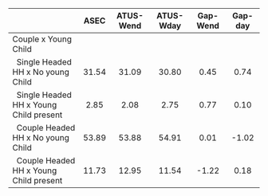 
|                      |         ASEC |    ATUS-Wend |    ATUS-Wday |     Gap-Wend |      Gap-day |
| -------------------- | :----------: | :----------: | :----------: | :----------: | :----------: |
| Couple x Young Child |              |              |              |              |              |
| &nbsp;&nbsp;Single Headed HH x No young Child |        31.54 |        31.09 |        30.80 |         0.45 |         0.74 |
| &nbsp;&nbsp;Single Headed HH x Young Child present |         2.85 |         2.08 |         2.75 |         0.77 |         0.10 |
| &nbsp;&nbsp;Couple Headed HH x No young Child |        53.89 |        53.88 |        54.91 |         0.01 |        -1.02 |
| &nbsp;&nbsp;Couple Headed HH x Young Child present |        11.73 |        12.95 |        11.54 |        -1.22 |         0.18 |

